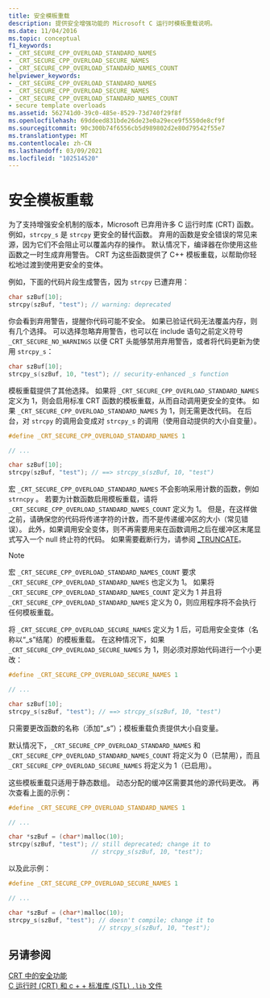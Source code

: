 ```yaml
---
title: 安全模板重载
description: 提供安全增强功能的 Microsoft C 运行时模板重载说明。
ms.date: 11/04/2016
ms.topic: conceptual
f1_keywords:
- _CRT_SECURE_CPP_OVERLOAD_STANDARD_NAMES
- _CRT_SECURE_CPP_OVERLOAD_SECURE_NAMES
- _CRT_SECURE_CPP_OVERLOAD_STANDARD_NAMES_COUNT
helpviewer_keywords:
- _CRT_SECURE_CPP_OVERLOAD_STANDARD_NAMES
- _CRT_SECURE_CPP_OVERLOAD_SECURE_NAMES
- _CRT_SECURE_CPP_OVERLOAD_STANDARD_NAMES_COUNT
- secure template overloads
ms.assetid: 562741d0-39c0-485e-8529-73d740f29f8f
ms.openlocfilehash: 69ddeed831bde26de23e0a29ece9f5550de8cf9f
ms.sourcegitcommit: 90c300b74f6556cb5d989802d2e80d79542f55e7
ms.translationtype: MT
ms.contentlocale: zh-CN
ms.lasthandoff: 03/09/2021
ms.locfileid: "102514520"
---
```

# <a name="secure-template-overloads"></a>安全模板重载

为了支持增强安全机制的版本，Microsoft 已弃用许多 C 运行时库 (CRT) 函数。 例如，`strcpy_s` 是 `strcpy` 更安全的替代函数。 弃用的函数是安全错误的常见来源，因为它们不会阻止可以覆盖内存的操作。 默认情况下，编译器在你使用这些函数之一时生成弃用警告。 CRT 为这些函数提供了 C++ 模板重载，以帮助你轻松地过渡到使用更安全的变体。

例如，下面的代码片段生成警告，因为 `strcpy` 已遭弃用：

```cpp
char szBuf[10];
strcpy(szBuf, "test"); // warning: deprecated
```

你会看到弃用警告，提醒你代码可能不安全。 如果已验证代码无法覆盖内存，则有几个选择。 可以选择忽略弃用警告，也可以在 include 语句之前定义符号 `_CRT_SECURE_NO_WARNINGS` 以便 CRT 头能够禁用弃用警告，或者将代码更新为使用 `strcpy_s`：

```cpp
char szBuf[10];
strcpy_s(szBuf, 10, "test"); // security-enhanced _s function
```

模板重载提供了其他选择。 如果将 `_CRT_SECURE_CPP_OVERLOAD_STANDARD_NAMES` 定义为 1，则会启用标准 CRT 函数的模板重载，从而自动调用更安全的变体。 如果 `_CRT_SECURE_CPP_OVERLOAD_STANDARD_NAMES` 为 1，则无需更改代码。 在后台，对 `strcpy` 的调用会变成对 `strcpy_s` 的调用（使用自动提供的大小自变量）。

```cpp
#define _CRT_SECURE_CPP_OVERLOAD_STANDARD_NAMES 1

// ...

char szBuf[10];
strcpy(szBuf, "test"); // ==> strcpy_s(szBuf, 10, "test")
```

宏 `_CRT_SECURE_CPP_OVERLOAD_STANDARD_NAMES` 不会影响采用计数的函数，例如 `strncpy` 。 若要为计数函数启用模板重载，请将 `_CRT_SECURE_CPP_OVERLOAD_STANDARD_NAMES_COUNT` 定义为 1。 但是，在这样做之前，请确保您的代码将传递字符的计数，而不是传递缓冲区的大小（常见错误）。 此外，如果调用安全变体，则不再需要用来在函数调用之后在缓冲区末尾显式写入一个 null 终止符的代码。 如果需要截断行为，请参阅 [_TRUNCATE](../c-runtime-library/truncate.md)。

> [!NOTE]
> 宏 `_CRT_SECURE_CPP_OVERLOAD_STANDARD_NAMES_COUNT` 要求 `_CRT_SECURE_CPP_OVERLOAD_STANDARD_NAMES` 也定义为 1。 如果将 `_CRT_SECURE_CPP_OVERLOAD_STANDARD_NAMES_COUNT` 定义为 1 并且将 `_CRT_SECURE_CPP_OVERLOAD_STANDARD_NAMES` 定义为 0，则应用程序将不会执行任何模板重载。

将 `_CRT_SECURE_CPP_OVERLOAD_SECURE_NAMES` 定义为 1 后，可启用安全变体（名称以“_s”结尾）的模板重载。 在这种情况下，如果 `_CRT_SECURE_CPP_OVERLOAD_SECURE_NAMES` 为 1，则必须对原始代码进行一个小更改：

```cpp
#define _CRT_SECURE_CPP_OVERLOAD_SECURE_NAMES 1

// ...

char szBuf[10];
strcpy_s(szBuf, "test"); // ==> strcpy_s(szBuf, 10, "test")
```

只需要更改函数的名称（添加“_s”）；模板重载负责提供大小自变量。

默认情况下，`_CRT_SECURE_CPP_OVERLOAD_STANDARD_NAMES` 和 `_CRT_SECURE_CPP_OVERLOAD_STANDARD_NAMES_COUNT` 将定义为 0（已禁用），而且 `_CRT_SECURE_CPP_OVERLOAD_SECURE_NAMES` 将定义为 1（已启用）。

这些模板重载只适用于静态数组。 动态分配的缓冲区需要其他的源代码更改。 再次查看上面的示例：

```cpp
#define _CRT_SECURE_CPP_OVERLOAD_STANDARD_NAMES 1

// ...

char *szBuf = (char*)malloc(10);
strcpy(szBuf, "test"); // still deprecated; change it to
                       // strcpy_s(szBuf, 10, "test");
```

以及此示例：

```cpp
#define _CRT_SECURE_CPP_OVERLOAD_SECURE_NAMES 1

// ...

char *szBuf = (char*)malloc(10);
strcpy_s(szBuf, "test"); // doesn't compile; change it to
                         // strcpy_s(szBuf, 10, "test");
```

## <a name="see-also"></a>另请参阅

[CRT 中的安全功能](../c-runtime-library/security-features-in-the-crt.md)<br/>
[C 运行时 (CRT) 和 c + + 标准库 (STL) `.lib` 文件](../c-runtime-library/crt-library-features.md)
